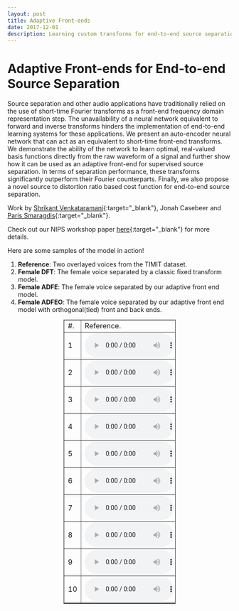 ```yaml
---
layout: post
title: Adaptive Front-ends
date: 2017-12-01
description: Learning custom transforms for end-to-end source separation.
---
```

Adaptive Front-ends for End-to-end Source Separation
====================
Source separation and other audio applications have traditionally relied on the use of short-time Fourier transforms as a front-end frequency domain representation step. The unavailability of a neural network equivalent to forward and inverse transforms hinders the implementation of end-to-end learning systems for these applications. We present an auto-encoder neural network that can act as an equivalent to short-time front-end transforms. We demonstrate the ability of the network to learn optimal, real-valued basis functions directly from the raw waveform of a signal and further show how it can be used as an adaptive front-end for supervised source separation. In terms of separation performance, these transforms significantly outperform their Fourier counterparts. Finally, we also propose a novel source to distortion ratio based cost function for end-to-end source separation.

Work by [Shrikant Venkataramani](http://www.vshrikant.com/){:target="\_blank"}, Jonah Casebeer and [Paris Smaragdis](http://paris.cs.illinois.edu/){:target="\_blank"}.

Check out our NIPS workshop paper [here](http://paris.cs.illinois.edu/pubs/shrikant-nips2017.pdf){:target="\_blank"} for more details.

Here are some samples of the model in action!

1. **Reference**: Two overlayed voices from the TIMIT dataset.
2. **Female DFT**: The female voice separated by a classic fixed transform model.
3. **Female ADFE**: The female voice separated by our adaptive front end model.
4. **Female ADFEO**: The female voice separated by our adaptive front end model with orthogonal(tied) front and back ends.

<table border="1" style="margin:0px auto; width:50%">
  <tr>
    <td>#.</td>
    <td>Reference.</td>
    <td>Female DFT</td>
    <td>Female ADFE</td>
    <td>Female ADFEO</td>


  </tr>
  <tr>
    <td>1</td>
    <td><audio controls style="width: 200px;"><source src="/assets/audio/adfe/dft/overlap_1.wav" /></audio></td>
    <td><audio controls style="width: 200px;"><source src="/assets/audio/adfe/dft/female_1.wav" /></audio></td>
    <td><audio controls style="width: 200px;"><source src="/assets/audio/adfe/tsep/female_1.wav" /></audio></td>
    <td><audio controls style="width: 200px;"><source src="/assets/audio/adfe/ortho/female_1.wav" /></audio></td>

  </tr>
  <tr>
    <td>2</td>
		<td><audio controls style="width: 200px;"><source src="/assets/audio/adfe/dft/overlap_2.wav" /></audio></td>
    <td><audio controls style="width: 200px;"><source src="/assets/audio/adfe/dft/female_2.wav" /></audio></td>
    <td><audio controls style="width: 200px;"><source src="/assets/audio/adfe/tsep/female_2.wav" /></audio></td>
    <td><audio controls style="width: 200px;"><source src="/assets/audio/adfe/ortho/female_2.wav" /></audio></td>

  </tr>
  <tr>
    <td>3</td>
		<td><audio controls style="width: 200px;"><source src="/assets/audio/adfe/dft/overlap_3.wav" /></audio></td>
    <td><audio controls style="width: 200px;"><source src="/assets/audio/adfe/dft/female_3.wav" /></audio></td>
    <td><audio controls style="width: 200px;"><source src="/assets/audio/adfe/tsep/female_3.wav" /></audio></td>
    <td><audio controls style="width: 200px;"><source src="/assets/audio/adfe/ortho/female_3.wav" /></audio></td>

  </tr>
  <tr>
    <td>4</td>
		<td><audio controls style="width: 200px;"><source src="/assets/audio/adfe/dft/overlap_4.wav" /></audio></td>
    <td><audio controls style="width: 200px;"><source src="/assets/audio/adfe/dft/female_4.wav" /></audio></td>
    <td><audio controls style="width: 200px;"><source src="/assets/audio/adfe/tsep/female_4.wav" /></audio></td>
    <td><audio controls style="width: 200px;"><source src="/assets/audio/adfe/ortho/female_4.wav" /></audio></td>

  </tr>
  <tr>
    <td>5</td>
		<td><audio controls style="width: 200px;"><source src="/assets/adfe/audio/dft/overlap_5.wav" /></audio></td>
    <td><audio controls style="width: 200px;"><source src="/assets/adfe/audio/dft/female_5.wav" /></audio></td>
    <td><audio controls style="width: 200px;"><source src="/assets/adfe/audio/tsep/female_5.wav" /></audio></td>
    <td><audio controls style="width: 200px;"><source src="/assets/adfe/audio/ortho/female_5.wav" /></audio></td>

  </tr>
  <tr>
    <td>6</td>
		<td><audio controls style="width: 200px;"><source src="/assets/audio/adfe/dft/overlap_6.wav" /></audio></td>
    <td><audio controls style="width: 200px;"><source src="/assets/audio/adfe/dft/female_6.wav" /></audio></td>
    <td><audio controls style="width: 200px;"><source src="/assets/audio/adfe/tsep/female_6.wav" /></audio></td>
    <td><audio controls style="width: 200px;"><source src="/assets/audio/adfe/ortho/female_6.wav" /></audio></td>

  </tr>

  <tr>
    <td>7</td>
		<td><audio controls style="width: 200px;"><source src="/assets/audio/adfe/dft/overlap_7.wav" /></audio></td>
    <td><audio controls style="width: 200px;"><source src="/assets/audio/adfe/dft/female_7.wav" /></audio></td>
    <td><audio controls style="width: 200px;"><source src="/assets/audio/adfe/tsep/female_7.wav" /></audio></td>
    <td><audio controls style="width: 200px;"><source src="/assets/audio/adfe/ortho/female_7.wav" /></audio></td>
  </tr>
  <tr>
    <td>8</td>
		<td><audio controls style="width: 200px;"><source src="/assets/audio/adfe/dft/overlap_8.wav" /></audio></td>
    <td><audio controls style="width: 200px;"><source src="/assets/audio/adfe/dft/female_8.wav" /></audio></td>
    <td><audio controls style="width: 200px;"><source src="/assets/audio/adfe/tsep/female_8.wav" /></audio></td>
    <td><audio controls style="width: 200px;"><source src="/assets/audio/adfe/ortho/female_8.wav" /></audio></td>

  </tr>
  <tr>
    <td>9</td>
		<td><audio controls style="width: 200px;"><source src="/assets/audio/adfe/dft/overlap_9.wav" /></audio></td>
    <td><audio controls style="width: 200px;"><source src="/assets/audio/adfe/dft/female_9.wav" /></audio></td>
    <td><audio controls style="width: 200px;"><source src="/assets/audio/adfe/tsep/female_9.wav" /></audio></td>
    <td><audio controls style="width: 200px;"><source src="/assets/audio/adfe/ortho/female_9.wav" /></audio></td>

  </tr>
  <tr>
    <td>10</td>
		<td><audio controls style="width: 200px;"><source src="/assets/audio/adfe/dft/overlap_10.wav" /></audio></td>
    <td><audio controls style="width: 200px;"><source src="/assets/audio/adfe/dft/female_10.wav" /></audio></td>
    <td><audio controls style="width: 200px;"><source src="/assets/audio/adfe/tsep/female_10.wav" /></audio></td>
    <td><audio controls style="width: 200px;"><source src="/assets/audio/adfe/ortho/female_10.wav" /></audio></td>

  </tr>
</table>
